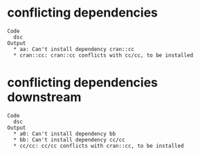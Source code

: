 # conflicting dependencies

    Code
      dsc
    Output
      * aa: Can't install dependency cran::cc
      * cran::cc: cran::cc conflicts with cc/cc, to be installed

# conflicting dependencies downstream

    Code
      dsc
    Output
      * a0: Can't install dependency bb
      * bb: Can't install dependency cc/cc
      * cc/cc: cc/cc conflicts with cran::cc, to be installed

